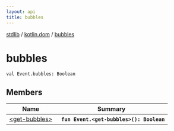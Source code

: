 ```yaml
---
layout: api
title: bubbles
---
```

[stdlib](../../index.md) / [kotlin.dom](../index.md) / [bubbles](index.md)

# bubbles

```
val Event.bubbles: Boolean
```

## Members

| Name | Summary |
|------|---------|
|[&lt;get-bubbles&gt;](_get-bubbles_.md)|&nbsp;&nbsp;**`fun Event.<get-bubbles>(): Boolean`**<br>|

